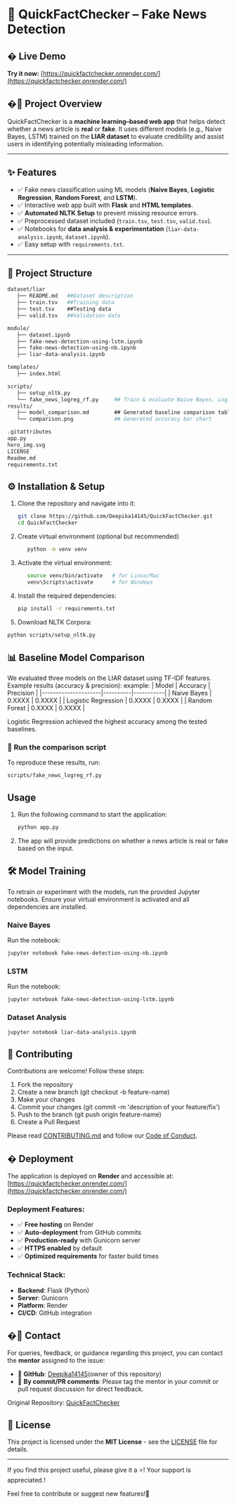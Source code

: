# 📰 QuickFactChecker – Fake News Detection

## � Live Demo
**Try it now:** [https://quickfactchecker.onrender.com/](https://quickfactchecker.onrender.com/)

## �📌 Project Overview
QuickFactChecker is a **machine learning–based web app** that helps detect whether a news article is **real** or **fake**.
It uses different models (e.g., Naive Bayes, LSTM) trained on the **LIAR dataset** to evaluate credibility and assist users in identifying potentially misleading information.

---

## ✨ Features
- ✅ Fake news classification using ML models (**Naive Bayes**, **Logistic Regression**, **Random Forest**, and **LSTM**).
- ✅ Interactive web app built with **Flask** and **HTML templates**.
- ✅ **Automated NLTK Setup** to prevent missing resource errors.
- ✅ Preprocessed dataset included (`train.tsv`, `test.tsv`, `valid.tsv`).
- ✅ Notebooks for **data analysis & experimentation** (`liar-data-analysis.ipynb`, `dataset.ipynb`).
- ✅ Easy setup with `requirements.txt`.

---

## 📂 Project Structure
```bash
dataset/liar
   ├── README.md   ##Dataset description
   ├── train.tsv   ##Training data
   ├── test.tsv    ##Testing data
   ├── valid.tsv   ##Validation data

module/
   ├── dataset.ipynb
   ├── fake-news-detection-using-lstm.ipynb
   ├── fake-news-detection-using-nb.ipynb
   ├── liar-data-analysis.ipynb

templates/
   ├── index.html

scripts/
   ├── setup_nltk.py          
   └── fake_news_logreg_rf.py     ## Train & evaluate Naive Bayes, Logistic Regression, Random Forest
results/
   ├── model_comparison.md        ## Generated baseline comparison table (markdown)
   └── comparison.png             ## Generated accuracy bar chart

.gitattributes
app.py
hero_img.svg
LICENSE
Readme.md
requirements.txt
```

## ⚙️ Installation & Setup

1. Clone the repository and navigate into it:
   ```bash
   git clone https://github.com/Deepika14145/QuickFactChecker.git
   cd QuickFactChecker
   ```
2. Create virtual environment (optional but recommended)
   ```bash
      python -m venv venv
3. Activate the virtual environment:
   ```bash
      source venv/bin/activate   # for Linux/Mac
      venv\Scripts\activate      # for Windows
   ```

4. Install the required dependencies:
   ```bash
   pip install -r requirements.txt
   ```

5. Download NLTK Corpora:
```bash
python scripts/setup_nltk.py
```

## 📊 Baseline Model Comparison

We evaluated three models on the LIAR dataset using TF-IDF features. Example results (accuracy & precision):
example:
| Model               | Accuracy | Precision |
|---------------------|----------|-----------|
| Naive Bayes         | 0.XXXX   | 0.XXXX    |
| Logistic Regression | 0.XXXX   | 0.XXXX    |
| Random Forest       | 0.XXXX   | 0.XXXX    |

Logistic Regression achieved the highest accuracy among the tested baselines.
### 🔧 Run the comparison script
To reproduce these results, run:
```bash
scripts/fake_news_logreg_rf.py
```

## Usage

1. Run the following command to start the application:
   ```bash
   python app.py
   ```

2. The app will provide predictions on whether a news article is real or fake based on the input.
   
## 🛠️ Model Training
To retrain or experiment with the models, run the provided Jupyter notebooks. Ensure your virtual environment is activated and all dependencies are installed.
### Naive Bayes
Run the notebook:
 ```bash
jupyter notebook fake-news-detection-using-nb.ipynb
 ```

### LSTM
Run the notebook:
 ```bash
jupyter notebook fake-news-detection-using-lstm.ipynb
 ```

### Dataset Analysis
```bash
jupyter notebook liar-data-analysis.ipynb
 ```
## 🤝 Contributing

Contributions are welcome! Follow these steps:

1. Fork the repository
2. Create a new branch (git checkout -b feature-name)
3. Make your changes
4. Commit your changes (git commit -m 'description of your feature/fix')
5. Push to the branch  (git push origin feature-name)
6. Create a Pull Request

Please read [CONTRIBUTING.md](CONTRIBUTING.md) and follow our [Code of Conduct](CODE_OF_CONDUCT.md).

## � Deployment

The application is deployed on **Render** and accessible at: [https://quickfactchecker.onrender.com/](https://quickfactchecker.onrender.com/)

### Deployment Features:
- ✅ **Free hosting** on Render
- ✅ **Auto-deployment** from GitHub commits
- ✅ **Production-ready** with Gunicorn server
- ✅ **HTTPS enabled** by default
- ✅ **Optimized requirements** for faster build times

### Technical Stack:
- **Backend**: Flask (Python)
- **Server**: Gunicorn
- **Platform**: Render
- **CI/CD**: GitHub integration

## �📧 Contact  

For queries, feedback, or guidance regarding this project, you can contact the **mentor** assigned to the issue:  

- 📩 **GitHub**: [Deepika14145](https://github.com/Deepika14145)(owner of this repository)
- 💬 **By commit/PR comments**: Please tag the mentor in your commit or pull request discussion for direct feedback.  
 
Original Repository: [QuickFactChecker](https://github.com/Deepika14145/QuickFactChecker.git)  



## 📄 **License**
This project is licensed under the **MIT License** - see the [LICENSE](LICENSE) file for details.

--- 

If you find this project useful, please give it a ⭐️! Your support is appreciated.!

Feel free to contribute or suggest new features!🙏
